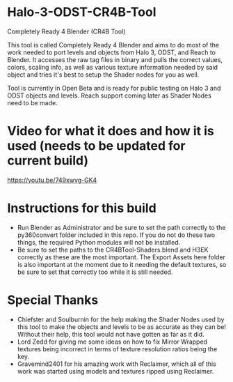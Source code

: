 # Halo-3-ODST-CR4B-Tool
Completely Ready 4 Blender (CR4B Tool)

This tool is called Completely Ready 4 Blender and aims to do most of the work needed to port levels and objects from Halo 3, ODST, and Reach to Blender.
It accesses the raw tag files in binary and pulls the correct values, colors, scaling info, as well as various texture information needed by said object and tries it's best to setup the Shader nodes for you as well.

Tool is currently in Open Beta and is ready for public testing on Halo 3 and ODST objects and levels. Reach support coming later as Shader Nodes need to be made.

# Video for what it does and how it is used (needs to be updated for current build)
https://youtu.be/749xwvg-GK4

# Instructions for this build
- Run Blender as Administrator and be sure to set the path correctly to the py360convert folder included in this repo. If you do not do these two things, the required Python modules will not be installed.
- Be sure to set the paths to the CR4BTool-Shaders.blend and H3EK correctly as these are the most important. The Export Assets here folder is also important at the moment due to it needing the default textures, so be sure to set that correctly too while it is still needed.

# Special Thanks
- Chiefster and Soulburnin for the help making the Shader Nodes used by this tool to make the objects and levels to be as accurate as they can be! Without their help, this tool would not have gotten as far as it did.
- Lord Zedd for giving me some ideas on how to fix Mirror Wrapped textures being incorrect in terms of texture resolution ratios being the key. 
- Gravemind2401 for his amazing work with Reclaimer, which all of this work was started using models and textures ripped using Reclaimer.
